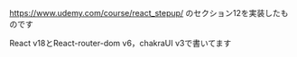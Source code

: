 https://www.udemy.com/course/react_stepup/ のセクション12を実装したものです

React v18とReact-router-dom v6，chakraUI v3で書いてます
